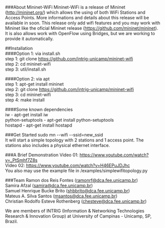 ###About Mininet-WiFi
Mininet-WiFi is a release of Mininet (http://mininet.org/) which allows the using of both WiFi Stations and Access Points. More informations and details about this release will be available in soon. This release only add wifi features and you may work with Mininet like the oficial Mininet release (https://github.com/mininet/mininet). It is also allows work with OpenFlow using Bridges, but we are working to provide it automatically.        

##Installation  
####Option 1: via install.sh  
step 1: git clone https://github.com/intrig-unicamp/mininet-wifi  
step 2: cd mininet-wifi  
step 3: util/install.sh      
  
####Option 2: via apt  
step 1: apt-get install mininet  
step 2: git clone https://github.com/intrig-unicamp/mininet-wifi  
step 3: cd mininet-wifi  
step 4: make install  

####Some known dependencies  
iw - apt-get install iw  
python-setuptools - apt-get install python-setuptools  
hostapd - apt-get install hostapd  

###Get Started
sudo mn --wifi --ssid=new_ssid  
It will start a simple topology with 2 stations and 1 access point. The stations also includes a physical ethernet interface.

###A Brief Demonstration
Video 01: https://www.youtube.com/watch?v=_PtSmhf7Z8s  
Video 02: https://www.youtube.com/watch?v=H46EPuJDJhc  
You also may use the example file in /examples/simplewifitopology.py

###Team
Ramon dos Reis Fontes (ramonrf@dca.fee.unicamp.br)  
Samira Afzal (samira@dca.fee.unicamp.br)  
Samuel Henrique Bucke Brito (shbbrito@dca.fee.unicamp.br)  
Mateus A. Silva Santos (msantos@dca.fee.unicamp.br)  
Christian Rodolfo Esteve Rothenberg (chesteve@dca.fee.unicamp.br)  

We are members of INTRIG (Information & Networking Technologies Research & Innovation Group) at University of Campinas - Unicamp, SP, Brazil.


